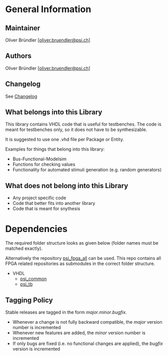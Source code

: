 # General Information

## Maintainer
Oliver Bründler [oliver.bruendler@psi.ch]

## Authors
Oliver Bründler [oliver.bruendler@psi.ch]

## Changelog
See [Changelog](Changelog.md)

## What belongs into this Library
This library contains VHDL code that is useful for testbenches. The code is meant for testbenches only, so it does not
have to be synthesizable.

It is suggested to use one .vhd file per Package or Entity.

Examples for things that belong into this library:
* Bus-Functional-Modelsim
* Functions for checking values
* Functionality for automated stimuli generation (e.g. random generators)

## What does not belong into this Library

 * Any project specific code
 * Code that better fits into another library 
 * Code that is meant for snythesis
 
# Dependencies

The required folder structure looks as given below (folder names must be matched exactly). 

Alternatively the repository [psi\_fpga\_all](https://github.com/paulscherrerinstitute/psi_fpga_all) can be used. This repo contains all FPGA related repositories as submodules in the correct folder structure.
* VHDL
  * [psi\_common](https://github.com/paulscherrerinstitute/psi_common)
  * [psi\_tb](https://github.com/paulscherrerinstitute/psi_tb)

## Tagging Policy
Stable releases are tagged in the form *major*.*minor*.*bugfix*. 

* Whenever a change is not fully backward compatible, the *major* version number is incremented
* Whenever new features are added, the *minor* version number is incremented
* If only bugs are fixed (i.e. no functional changes are applied), the *bugfix* version is incremented
 